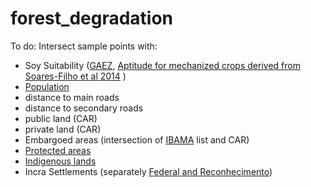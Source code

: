 # forest_degradation
To do:
Intersect sample points with:
- Soy Suitability ([GAEZ](https://www.gaez.iiasa.ac.at/), [Aptitude for mechanized crops derived from Soares-Filho et al 2014](https://www.csr.ufmg.br/forestcode/)  )  
- [Population](https://www.worldpop.org/geodata/listing?id=77)
- distance to main roads  
- distance to secondary roads  
- public land  (CAR)
- private land (CAR)
- Embargoed areas (intersection of [IBAMA](https://servicos.ibama.gov.br/ctf/publico/areasembargadas/ConsultaPublicaAreasEmbargadas.php) list and CAR)
- [Protected areas](https://www.gov.br/icmbio/pt-br/servicos/geoprocessamento/mapa-tematico-e-dados-geoestatisticos-das-unidades-de-conservacao-federais)
- [Indigenous lands](https://www.gov.br/funai/pt-br/atuacao/terras-indigenas/geoprocessamento-e-mapas)  
- Incra Settlements (separately [Federal and Reconhecimento](https://certificacao.incra.gov.br/csv_shp/export_shp.py))
